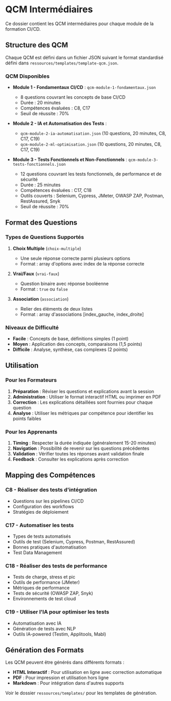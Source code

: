 # QCM Intermédiaires

Ce dossier contient les QCM intermédiaires pour chaque module de la formation CI/CD.

## Structure des QCM

Chaque QCM est défini dans un fichier JSON suivant le format standardisé défini dans `ressources/templates/template-qcm.json`.

### QCM Disponibles

- **Module 1 - Fondamentaux CI/CD** : `qcm-module-1-fondamentaux.json`
  - 8 questions couvrant les concepts de base CI/CD
  - Durée : 20 minutes
  - Compétences évaluées : C8, C17
  - Seuil de réussite : 70%

- **Module 2 - IA et Automatisation des Tests** : 
  - `qcm-module-2-ia-automatisation.json` (10 questions, 20 minutes, C8, C17, C19)
  - `qcm-module-2-ml-optimisation.json` (10 questions, 20 minutes, C8, C17, C19)

- **Module 3 - Tests Fonctionnels et Non-Fonctionnels** : `qcm-module-3-tests-fonctionnels.json`
  - 12 questions couvrant les tests fonctionnels, de performance et de sécurité
  - Durée : 25 minutes
  - Compétences évaluées : C17, C18
  - Outils couverts : Selenium, Cypress, JMeter, OWASP ZAP, Postman, RestAssured, Snyk
  - Seuil de réussite : 70%

## Format des Questions

### Types de Questions Supportés

1. **Choix Multiple** (`choix-multiple`)
   - Une seule réponse correcte parmi plusieurs options
   - Format : array d'options avec index de la réponse correcte

2. **Vrai/Faux** (`vrai-faux`)
   - Question binaire avec réponse booléenne
   - Format : `true` ou `false`

3. **Association** (`association`)
   - Relier des éléments de deux listes
   - Format : array d'associations [index_gauche, index_droite]

### Niveaux de Difficulté

- **Facile** : Concepts de base, définitions simples (1 point)
- **Moyen** : Application des concepts, comparaisons (1,5 points)
- **Difficile** : Analyse, synthèse, cas complexes (2 points)

## Utilisation

### Pour les Formateurs

1. **Préparation** : Réviser les questions et explications avant la session
2. **Administration** : Utiliser le format interactif HTML ou imprimer en PDF
3. **Correction** : Les explications détaillées sont fournies pour chaque question
4. **Analyse** : Utiliser les métriques par compétence pour identifier les points faibles

### Pour les Apprenants

1. **Timing** : Respecter la durée indiquée (généralement 15-20 minutes)
2. **Navigation** : Possibilité de revenir sur les questions précédentes
3. **Validation** : Vérifier toutes les réponses avant validation finale
4. **Feedback** : Consulter les explications après correction

## Mapping des Compétences

### C8 - Réaliser des tests d'intégration
- Questions sur les pipelines CI/CD
- Configuration des workflows
- Stratégies de déploiement

### C17 - Automatiser les tests
- Types de tests automatisés
- Outils de test (Selenium, Cypress, Postman, RestAssured)
- Bonnes pratiques d'automatisation
- Test Data Management

### C18 - Réaliser des tests de performance
- Tests de charge, stress et pic
- Outils de performance (JMeter)
- Métriques de performance
- Tests de sécurité (OWASP ZAP, Snyk)
- Environnements de test cloud

### C19 - Utiliser l'IA pour optimiser les tests
- Automatisation avec IA
- Génération de tests avec NLP
- Outils IA-powered (Testim, Applitools, Mabl)

## Génération des Formats

Les QCM peuvent être générés dans différents formats :

- **HTML Interactif** : Pour utilisation en ligne avec correction automatique
- **PDF** : Pour impression et utilisation hors ligne
- **Markdown** : Pour intégration dans d'autres supports

Voir le dossier `ressources/templates/` pour les templates de génération.